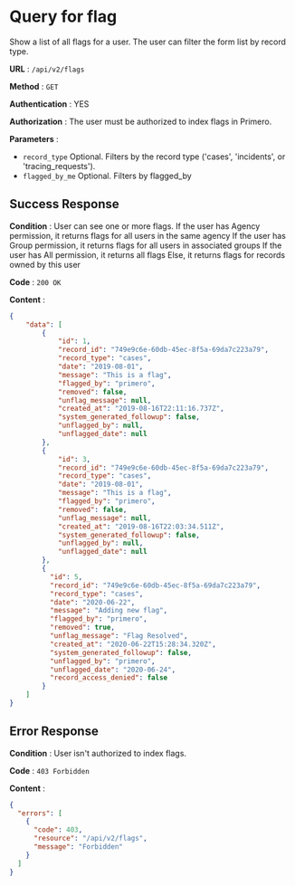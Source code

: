 # Query for flag

Show a list of all flags for a user. The user can filter the form list by record type. 

**URL** : `/api/v2/flags`

**Method** : `GET`

**Authentication** : YES

**Authorization** : The user must be authorized to index flags in Primero.

**Parameters** :
 
* `record_type` Optional. Filters by the record type ('cases', 'incidents', or 'tracing_requests').
* `flagged_by_me` Optional. Filters by flagged_by

## Success Response

**Condition** : User can see one or more flags.
If the user has Agency permission, it returns flags for all users in the same agency
If the user has Group permission, it returns flags for all users in associated groups
If the user has All permission, it returns all flags
Else, it returns flags for records owned by this user

**Code** : `200 OK`

**Content** :

```json
{
    "data": [
        {
            "id": 1,
            "record_id": "749e9c6e-60db-45ec-8f5a-69da7c223a79",
            "record_type": "cases",
            "date": "2019-08-01",
            "message": "This is a flag",
            "flagged_by": "primero",
            "removed": false,
            "unflag_message": null,
            "created_at": "2019-08-16T22:11:16.737Z",
            "system_generated_followup": false,
            "unflagged_by": null,
            "unflagged_date": null
        },
        {
            "id": 3,
            "record_id": "749e9c6e-60db-45ec-8f5a-69da7c223a79",
            "record_type": "cases",
            "date": "2019-08-01",
            "message": "This is a flag",
            "flagged_by": "primero",
            "removed": false,
            "unflag_message": null,
            "created_at": "2019-08-16T22:03:34.511Z",
            "system_generated_followup": false,
            "unflagged_by": null,
            "unflagged_date": null
        },
        {
          "id": 5,
          "record_id": "749e9c6e-60db-45ec-8f5a-69da7c223a79",
          "record_type": "cases",
          "date": "2020-06-22",
          "message": "Adding new flag",
          "flagged_by": "primero",
          "removed": true,
          "unflag_message": "Flag Resolved",
          "created_at": "2020-06-22T15:28:34.320Z",
          "system_generated_followup": false,
          "unflagged_by": "primero",
          "unflagged_date": "2020-06-24",
          "record_access_denied": false
        }
    ]
}
```
## Error Response

**Condition** : User isn't authorized to index flags.

**Code** : `403 Forbidden`

**Content** :

```json
{
  "errors": [
    {
      "code": 403,
      "resource": "/api/v2/flags",
      "message": "Forbidden"
    }
  ]
}
```
